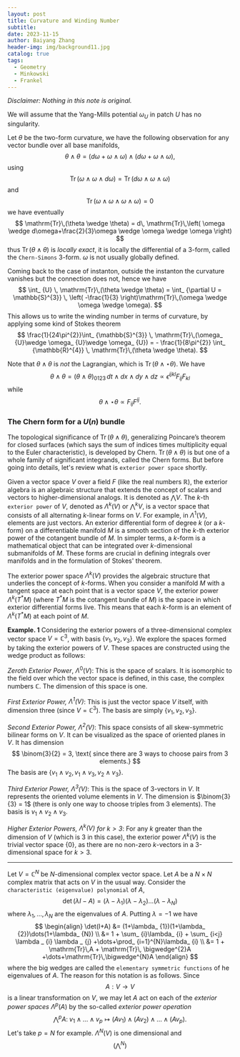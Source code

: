 ```yaml
---
layout: post
title: Curvature and Winding Number
subtitle: 
date: 2023-11-15
author: Baiyang Zhang
header-img: img/background11.jpg
catalog: true
tags:
  - Geometry
  - Minkowski
  - Frankel
---
```


*Disclaimer: Nothing in this note is original.*

We will assume that the Yang-Mills potential $\omega_ {U}$ in patch $U$ has no singularity. 

Let $\theta$ be the two-form curvature, we have the following observation for any vector bundle over all base manifolds,
$$
\theta \wedge \theta = (d\omega+\omega \wedge \omega)\wedge (d\omega+\omega \wedge \omega) ,
$$
using 
$$
\mathrm{Tr}\,(\omega \wedge \omega \wedge d\omega) = \mathrm{Tr}\,(d\omega \wedge \omega \wedge \omega)
$$
and 
$$
\mathrm{Tr}\,(\omega \wedge \omega \wedge \omega \wedge \omega)=0
$$
we have eventually
$$
\mathrm{Tr}\,(\theta \wedge \theta) = d\, \mathrm{Tr}\,\left( \omega \wedge d\omega+\frac{2}{3}\omega \wedge \omega \wedge \omega \right)
$$
thus $\mathrm{Tr}\,(\theta \wedge\theta)$ is *locally exact*, it is locally the differential of a $3$-form, called the `Chern-Simons` $3$-form. $\omega$ is not usually globally defined. 

Coming back to the case of instanton, outside the instanton the curvature vanishes but the connection does not, hence we have
$$
\int_ {U} \,  \mathrm{Tr}\,(\theta \wedge \theta) = \int_ {\partial U = \mathbb{S}^{3}} \,  \left( -\frac{1}{3} \right)\mathrm{Tr}\,(\omega \wedge \omega \wedge \omega).
$$
This allows us to write the winding number in terms of curvature, by applying some kind of Stokes theorem
$$
\frac{1}{24\pi^{2}}\int_ {\mathbb{S}^{3}} \,  \mathrm{Tr}\,(\omega_ {U}\wedge \omega_ {U}\wedge \omega_ {U})
= - \frac{1}{8\pi^{2}} \int_ {\mathbb{R}^{4}} \, \mathrm{Tr}\,(\theta \wedge \theta).
$$

Note that $\theta \wedge\theta$ is *not* the Lagrangian, which is $\mathrm{Tr}\,(\theta \wedge\star \theta)$.  We have
$$
\theta \wedge \theta = (\theta \wedge \theta)_ {0123}\,dt\wedge dx\wedge dy\wedge dz\propto \epsilon^{ijkl}F_ {ij}F_ {kl}
$$
while
$$
\theta \wedge \star \theta \propto F_ {ij}F^{ij}.
$$

### The Chern form for a $U(n)$ bundle

The topological significance of $\mathrm{Tr}\,(\theta \wedge\theta)$, generalizing Poincare’s theorem for closed surfaces (which says the sum of indices times multiplicity equal to the Euler characteristic), is developed by Chern. $\mathrm{Tr}\,(\theta \wedge\theta)$ is but one of a whole family of significant integrands, called the Chern forms. But before going into details, let's review what is `exterior power space` shortly.

Given a vector space $V$ over a field $F$ (like the real numbers $\mathbb{R}$), the exterior algebra is an algebraic structure that extends the concept of scalars and vectors to higher-dimensional analogs. It is denoted as $\bigwedge V$. The $k$-th `exterior power` of $V$, denoted as $\Lambda^k(V)$ or $\bigwedge^{k} V$, is a vector space that consists of all alternating $k$-linear forms on $V$. For example, in $\Lambda^1(V)$, elements are just vectors. An exterior differential form of degree $k$ (or a $k$-form) on a differentiable manifold $M$ is a smooth section of the $k$-th exterior power of the cotangent bundle of $M$. In simpler terms, a $k$-form is a mathematical object that can be integrated over $k$-dimensional submanifolds of $M$. These forms are crucial in defining integrals over manifolds and in the formulation of Stokes' theorem. 

The exterior power space $\Lambda^k(V)$ provides the algebraic structure that underlies the concept of $k$-forms. When you consider a manifold $M$ with a tangent space at each point that is a vector space $V$, the exterior power $\Lambda^k(T^*M)$ (where $T^*M$ is the cotangent bundle of $M$) is the space in which exterior differential forms live. This means that each $k$-form is an element of $\Lambda^k(T^*M)$ at each point of $M$.

**Example. 1** Considering the exterior powers of a three-dimensional complex vector space $V = \mathbb{C}^3$, with basis $\left\{ v_ {1},v_ {2},v_ {3} \right\}$. We explore the spaces formed by taking the exterior powers of $V$. These spaces are constructed using the wedge product as follows:

*Zeroth Exterior Power*, $\Lambda^0(V)$: This is the space of scalars. It is isomorphic to the field over which the vector space is defined, in this case, the complex numbers $\mathbb{C}$. The dimension of this space is one.

*First Exterior Power, $\Lambda^1(V)$*:  This is just the vector space $V$ itself, with dimension three (since $V = \mathbb{C}^3$). The basis are simply $\left\{ v_ {1},v_ {2},v_ {3} \right\}$.

*Second Exterior Power, $\Lambda^2(V)$*: This space consists of all skew-symmetric bilinear forms on $V$. It can be visualized as the space of oriented planes in $V$. It has dimension  $$
 \binom{3}{2} = 3, \text{ since there are 3 ways to choose pairs from 3 elements.}
 $$
The basis are $\left\{ v_ {1}\wedge v_ {2},v_ {1}\wedge v_ {3},v_ {2}\wedge v_ {3} \right\}$.

*Third Exterior Power, $\Lambda^3(V)$*: This is the space of 3-vectors in $V$. It represents the oriented volume elements in $V$. The dimension is $\binom{3}{3} = 1$ (there is only one way to choose triples from 3 elements). The basis is $v_ {1}\wedge v_ {2}\wedge v_ {3}$.

*Higher Exterior Powers, $\Lambda^k(V)$ for $k > 3$*: For any $k$ greater than the dimension of $V$ (which is 3 in this case), the exterior power $\Lambda^k(V)$ is the trivial vector space {0}, as there are no non-zero $k$-vectors in a 3-dimensional space for $k > 3$.

- - -

Let $V=\mathbb{C}^{N}$ be $N$-dimensional complex vector space. Let $A$ be a $N\times N$ complex matrix that acts on $V$ in the usual way. Consider the` characteristic (eigenvalue) polynomial` of $A$, 
$$
\det(\lambda I-A) = (\lambda-\lambda_ {1})(\lambda-\lambda_ {2})\dots(\lambda-\lambda_ {N})
$$
where $\lambda_ {1},\dots,\lambda_ {N}$ are the eigenvalues of $A$. Putting $\lambda=-1$ we have
$$
\begin{align}
\det(I+A) &= (1+\lambda_ {1})(1+\lambda_ {2})\dots(1+\lambda_ {N}) \\
&= 1 + \sum_ {i}\lambda_ {i} + \sum_ {i<j} \lambda _ {i} \lambda _ {j} +\dots+\prod_ {i=1}^{N}\lambda_ {i} \\
&= 1 + \mathrm{Tr}\,A + \mathrm{Tr}\, \bigwedge^{2}A +\dots+\mathrm{Tr}\,\bigwedge^{N}A
\end{align}
$$
where the big wedges are called the `elementary symmetric functions` of he eigenvalues of $A$. The reason for this notation is as follows. Since
$$
A: V \to V
$$
is a linear transformation on $V$, we may let $A$ act on each of the *exterior power spaces* $\Lambda^{p} (A)$ by the so-called *exterior power operation* 
$$
\bigwedge^{p}A: \; v_ {1}\wedge \dots \wedge v_ {p} \mapsto (Av_ {1})\wedge (Av_ {2})\wedge \dots \wedge (Av_ {p} ).
$$
Let's take $p=N$ for example. $\Lambda^{N}(V)$ is one dimensional and 
$$
\left( \bigwedge^{N} \right)
$$


